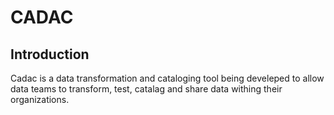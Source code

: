 # CADAC

## Introduction

Cadac is a data transformation and cataloging tool being develeped to allow data teams to transform, test, catalag and share data
withing their organizations.
